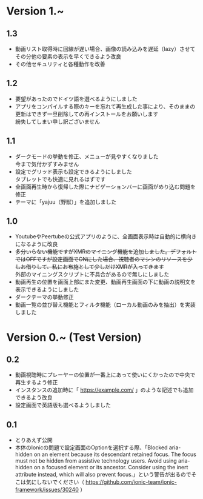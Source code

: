 # Version 1.~ 

## 1.3
- 動画リスト取得時に回線が遅い場合、画像の読み込みを遅延（lazy）させてその分他の要素の表示を早くできるよう改良
- その他セキュリティと各種動作を改善

## 1.2
- 要望があったのでドイツ語を選べるようにしました
- アプリをコンパイルする際のキーを忘れて再生成した事により、そのままの更新はできず一旦削除しての再インストールをお願いします
<br>紛失してしまい申し訳ございません

## 1.1
- ダークモードの挙動を修正、メニューが見やすくなりました
<br>今まで気付かずすみません
- 設定でグリッド表示も設定できるようにしました
<br>タブレットでも快適に見れるはずです
- 全画面再生時から復帰した際にナビゲーションバーに画面がめり込む問題を修正
- テーマに「yajuu（野獣）」を追加しました

## 1.0
- YoutubeやPeertubeの公式アプリのように、全画面表示時は自動的に横向きになるように改良
- ~~多分いらない機能ですがXMRのマイニング機能を追加しました。デフォルトではOFFですが設定画面でONにした場合、視聴者のマシンのリソースを少しお借りして、私にお布施として少しだけXMRが入ってきます~~
<br>外部のマイニングスクリプトに不具合があるので無しにしました
- 動画再生の位置を画面上部にまた変更、動画再生画面の下に動画の説明文を表示できるようにしました
- ダークテーマの挙動修正
- 動画一覧の並び替え機能とフィルタ機能（ローカル動画のみを抽出）を実装しました

# Version 0.~ (Test Version)

## 0.2
- 動画視聴時にプレーヤーの位置が一番上にあって使いにくかったので中央で再生するよう修正
- インスタンスの追加時に「 https://example.com/ 」のような記述でも追加できるよう改良
- 設定画面で英語版も選べるようしました

## 0.1
- とりあえず公開
- 本体のIonicの問題で設定画面のOptionを選択する際、「Blocked aria-hidden on an element because its descendant retained focus. The focus must not be hidden from assistive technology users. Avoid using aria-hidden on a focused element or its ancestor. Consider using the inert attribute instead, which will also prevent focus.」という警告が出るのでそこは気にしないでください（ https://github.com/ionic-team/ionic-framework/issues/30240 ）